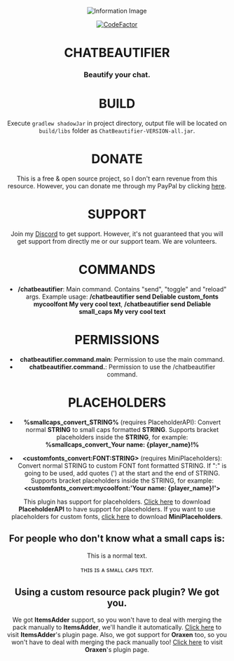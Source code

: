 <center>

![Information Image](https://i.imgur.com/yigtyZ7.png)



[![CodeFactor](https://www.codefactor.io/repository/github/notdeliable/chatbeautifier/badge)](https://www.codefactor.io/repository/github/notdeliable/chatbeautifier)



# CHATBEAUTIFIER
### Beautify your chat.



# BUILD
Execute `gradlew shadowJar` in project directory, output file will be located on `build/libs` folder as `ChatBeautifier-VERSION-all.jar`.



# DONATE
This is a free & open source project, so I don't earn revenue from this resource. However, you can donate me through my PayPal by clicking [here](https://paypal.me/eymensevil).



# SUPPORT
Join my [Discord](https://discord.gg/bQNd3ZWwzq) to get support. However, it's not guaranteed that you will get support from directly me or our support team. We are volunteers.



# COMMANDS
- **/chatbeautifier**: Main command. Contains "send", "toggle" and "reload" args. Example usage: **/chatbeautifier send Deliable custom_fonts mycoolfont My very cool text**, **/chatbeautifier send Deliable small_caps My very cool text**



# PERMISSIONS
- **chatbeautifier.command.main**: Permission to use the main command.
- **chatbeautifier.command.<arg>**: Permission to use the /chatbeautifier <arg> command.



# PLACEHOLDERS
- **%smallcaps_convert_STRING%** (requires PlaceholderAPI): Convert normal **STRING** to small caps formatted **STRING**. Supports bracket placeholders inside the **STRING**, for example: **%smallcaps_convert_Your name: {player_name}!%**

- **<customfonts_convert:FONT:STRING>** (requires MiniPlaceholders): Convert normal STRING to custom FONT font formatted STRING. If ":" is going to be used, add quotes (') at the start and the end of STRING. Supports bracket placeholders inside the STRING, for example: **<customfonts_convert:mycoolfont:'Your name: {player_name}!'>**

This plugin has support for placeholders. [Click here](https://www.spigotmc.org/resources/placeholderapi.6245/) to download **PlaceholderAPI** to have support for placeholders. If you want to use placeholders for custom fonts, [click here](https://github.com/MiniPlaceholders/MiniPlaceholders) to download **MiniPlaceholders**.



## For people who don't know what a small caps is:
This is a normal text.

ᴛʜɪs ɪs ᴀ sᴍᴀʟʟ ᴄᴀᴘs ᴛᴇxᴛ.



## Using a custom resource pack plugin? We got you.
We got **ItemsAdder** support, so you won't have to deal with merging the pack manually to **ItemsAdder**, we'll handle it automatically. [Click here](https://www.spigotmc.org/resources/%E2%9C%A8itemsadder%E2%AD%90emotes-mobs-items-armors-hud-gui-emojis-blocks-wings-hats-liquids.73355/) to visit **ItemsAdder**'s plugin page. Also, we got support for **Oraxen** too, so you won't have to deal with merging the pack manually too! [Click here](https://www.spigotmc.org/resources/%E2%98%84%EF%B8%8F-oraxen-add-items-blocks-armors-hats-food-furnitures-plants-and-gui-1-18-1-19-4.72448/) to visit **Oraxen**'s plugin page.

</center>
